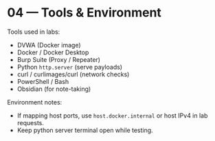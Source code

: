 # 04 — Tools & Environment

Tools used in labs:
- DVWA (Docker image)
- Docker / Docker Desktop
- Burp Suite (Proxy / Repeater)
- Python `http.server` (serve payloads)
- curl / curlimages/curl (network checks)
- PowerShell / Bash
- Obsidian (for note-taking)

Environment notes:
- If mapping host ports, use `host.docker.internal` or host IPv4 in lab requests.
- Keep python server terminal open while testing.
